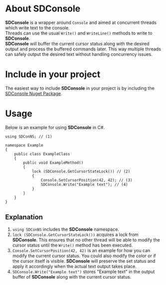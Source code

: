 # About **SDConsole**
**SDConsole** is a wrapper around `Console` and aimed at concurrent threads which write text to the console.  
Threads can use the usual `Write()` and `WriteLine()` methods to write to **SDConsole**.  
**SDConsole** will buffer the current cursor status along with the desired output and process the buffered commands later. This way multiple threads can safely output the desired text without handling concurrency issues.
# Include in your project
The easiest way to include **SDConsole** in your project is by including the [SDConsole Nuget Package](https://www.nuget.org/packages/SDConsole/).
# Usage
Below is an example for using **SDConsole** in C#.  
```
using SDConNS; // (1)

namespace Example
{
    public class ExampleClass
    {
        public void ExampleMethod()
        {
            lock (SDConsole.GetCursorStateLock()) // (2)
            {
                Console.SetCursorPosition(42, 42); // (3)
                SDConsole.Write("Example text"); // (4)
            }
        }
    }
}
```
## Explanation
1. `using SDConNS` includes the **SDConsole** namespace.
2. `lock (SDConsole.GetCursorStateLock())` acquires a lock from **SDConsole**. This ensures that no other thread will be able to modify the cursor status until the `Write()` method has been executed.
3. `Console.SetCursorPosition(42, 42)` is an example for how you can modify the current cursor status. You could also modify the color or if the cursor itself is visible. **SDConsole** will preserve the set status and apply it accordingly when the actual text output takes place.
4. `SDConsole.Write("Example text")` stores "Example text" in the output buffer of **SDConsole** along with the current cursor status.
